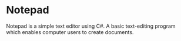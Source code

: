 # Notepad
Notepad is a simple text editor using C#. A basic text-editing program which enables computer users to create documents.
